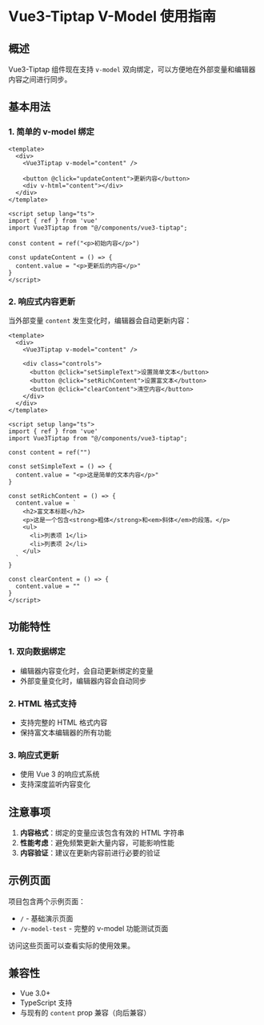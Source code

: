 # Vue3-Tiptap V-Model 使用指南

## 概述

Vue3-Tiptap 组件现在支持 `v-model` 双向绑定，可以方便地在外部变量和编辑器内容之间进行同步。

## 基本用法

### 1. 简单的 v-model 绑定

```vue
<template>
  <div>
    <Vue3Tiptap v-model="content" />
    
    <button @click="updateContent">更新内容</button>
    <div v-html="content"></div>
  </div>
</template>

<script setup lang="ts">
import { ref } from 'vue'
import Vue3Tiptap from "@/components/vue3-tiptap";

const content = ref("<p>初始内容</p>")

const updateContent = () => {
  content.value = "<p>更新后的内容</p>"
}
</script>
```

### 2. 响应式内容更新

当外部变量 `content` 发生变化时，编辑器会自动更新内容：

```vue
<template>
  <div>
    <Vue3Tiptap v-model="content" />
    
    <div class="controls">
      <button @click="setSimpleText">设置简单文本</button>
      <button @click="setRichContent">设置富文本</button>
      <button @click="clearContent">清空内容</button>
    </div>
  </div>
</template>

<script setup lang="ts">
import { ref } from 'vue'
import Vue3Tiptap from "@/components/vue3-tiptap";

const content = ref("")

const setSimpleText = () => {
  content.value = "<p>这是简单的文本内容</p>"
}

const setRichContent = () => {
  content.value = `
    <h2>富文本标题</h2>
    <p>这是一个包含<strong>粗体</strong>和<em>斜体</em>的段落。</p>
    <ul>
      <li>列表项 1</li>
      <li>列表项 2</li>
    </ul>
  `
}

const clearContent = () => {
  content.value = ""
}
</script>
```

## 功能特性

### 1. 双向数据绑定
- 编辑器内容变化时，会自动更新绑定的变量
- 外部变量变化时，编辑器内容会自动同步

### 2. HTML 格式支持
- 支持完整的 HTML 格式内容
- 保持富文本编辑器的所有功能

### 3. 响应式更新
- 使用 Vue 3 的响应式系统
- 支持深度监听内容变化

## 注意事项

1. **内容格式**：绑定的变量应该包含有效的 HTML 字符串
2. **性能考虑**：避免频繁更新大量内容，可能影响性能
3. **内容验证**：建议在更新内容前进行必要的验证

## 示例页面

项目包含两个示例页面：

- `/` - 基础演示页面
- `/v-model-test` - 完整的 v-model 功能测试页面

访问这些页面可以查看实际的使用效果。

## 兼容性

- Vue 3.0+
- TypeScript 支持
- 与现有的 `content` prop 兼容（向后兼容） 